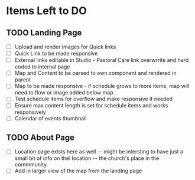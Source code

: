 # Items Left to DO

## TODO Landing Page

- [ ] Upload and render images for Quick links
- [ ] Quick Link to be made responsive
- [ ] External links editable in Studio - Pastoral Care link overwrrite and hard coded to internal page
- [ ] Map and Content to be parsed to own component and rendered in parent
- [ ] Map to be made responsive - if schedule grows to more items, map will need to flow or image added below map.
- [ ] Test schedule items for overflow and make responsive if needed
- [ ] Ensure max content length is set for schedule items and works responsively
- [ ] Calendar of events thumbnail

## TODO About Page

- [ ] Location page exists here as well -- might be intersting to have just a small bit of info on thel location -- the church's place in the commmunity.
- [ ] Add in larger view of the map from the landing page
